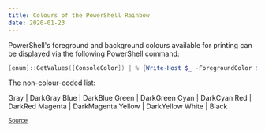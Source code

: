 ```yaml
---
title: Colours of the PowerShell Rainbow
date: 2020-01-23
---
```


PowerShell's foreground and background colours available for printing can be displayed via the following PowerShell command:
```powershell
[enum]::GetValues([ConsoleColor]) | % {Write-Host $_ -ForegroundColor $_} 
```

The non-colour-coded list:

Gray | DarkGray
Blue | DarkBlue
Green | DarkGreen
Cyan | DarkCyan
Red | DarkRed
Magenta | DarkMagenta
Yellow | DarkYellow
White | Black

<small>[Source](https://stackoverflow.com/a/20541733)</small>

<style>
table {font-family: monospace;}
</style>
